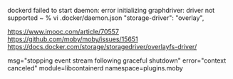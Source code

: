 dockerd failed to start daemon: error initializing graphdriver: driver not supported
~ % vi .docker/daemon.json
  "storage-driver": "overlay",
  
https://www.imooc.com/article/70557
https://github.com/moby/moby/issues/15651
https://docs.docker.com/storage/storagedriver/overlayfs-driver/

msg="stopping event stream following graceful shutdown" error="context canceled" module=libcontainerd namespace=plugins.moby
